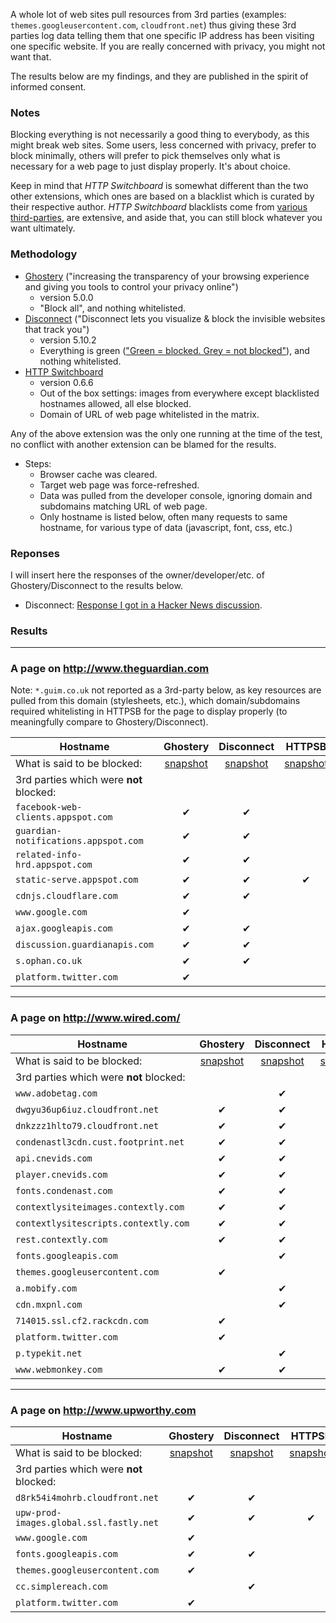 A whole lot of web sites pull resources from 3rd parties (examples: `themes.googleusercontent.com`, `cloudfront.net`) thus giving these 3rd parties log data telling them that one specific IP address has been visiting one specific website. If you are really concerned with privacy, you might not want that.

The results below are my findings, and they are published in the spirit of informed consent.

### Notes

Blocking everything is not necessarily a good thing to everybody, as this might break web sites. Some users, less concerned with privacy, prefer to block minimally, others will prefer to pick themselves only what is necessary for a web page to just display properly. It's about choice.

Keep in mind that *HTTP Switchboard*  is somewhat different than the two other extensions, which ones are based on a blacklist which is curated by their respective author. *HTTP Switchboard* blacklists come from [various third-parties](/gorhill/httpswitchboard/wiki/Credits), are extensive, and aside that, you can still block whatever you want ultimately.

### Methodology

- [Ghostery](https://chrome.google.com/webstore/detail/ghostery/mlomiejdfkolichcflejclcbmpeaniij) ("increasing the transparency of your browsing experience and giving you tools to control your privacy online")
    * version 5.0.0
    * "Block all", and nothing whitelisted.
- [Disconnect](https://chrome.google.com/webstore/detail/disconnect/jeoacafpbcihiomhlakheieifhpjdfeo) ("Disconnect lets you visualize & block the invisible websites that track you")
    * version 5.10.2
    * Everything is green (["Green = blocked. Grey = not blocked"](https://disconnect.me/disconnect/faq#why-are-some-icons-green-and-some-icons-grey)), and nothing whitelisted.
- [HTTP Switchboard](https://chrome.google.com/webstore/detail/http-switchboard/mghdpehejfekicfjcdbfofhcmnjhgaag)
    * version 0.6.6
    * Out of the box settings: images from everywhere except blacklisted hostnames allowed, all else blocked.
    * Domain of URL of web page whitelisted in the matrix.

Any of the above extension was the only one running at the time of the test, no conflict with another extension can be blamed for the results.

- Steps:
    * Browser cache was cleared.
    * Target web page was force-refreshed.
    * Data was pulled from the developer console, ignoring domain and subdomains matching URL of web page.
    * Only hostname is listed below, often many requests to same hostname, for various type of data (javascript, font, css, etc.)

### Reponses

I will insert here the responses of the owner/developer/etc. of Ghostery/Disconnect to the results below.

- Disconnect: [Response I got in a Hacker News discussion](https://news.ycombinator.com/item?id=6886072).

### Results

***

### A page on http://www.theguardian.com

Note: `*.guim.co.uk` not reported as a 3rd-party below, as key resources are pulled from this domain (stylesheets, etc.), which domain/subdomains required whitelisting in HTTPSB for the page to display properly (to meaningfully compare to Ghostery/Disconnect).

| Hostname                                | Ghostery       | Disconnect | HTTPSB |
| --------------------------------------- |:--------------:|:----------:|:------:|
| What is said to be blocked:             | [snapshot](https://raw.github.com/gorhill/httpswitchboard/master/doc/img/privacy-tour-2-ghostery.png) | [snapshot](https://raw.github.com/gorhill/httpswitchboard/master/doc/img/privacy-tour-2-disconnect.png) | [snapshot](https://raw.github.com/gorhill/httpswitchboard/master/doc/img/privacy-tour-2-httpsb.png) |
| 3rd parties which were **not** blocked: |                |            |        |
| `facebook-web-clients.appspot.com`      | ✔              | ✔          |        |
| `guardian-notifications.appspot.com`    | ✔              | ✔          |        |
| `related-info-hrd.appspot.com`          | ✔              | ✔          |        |
| `static-serve.appspot.com`              | ✔              | ✔          | ✔      |
| `cdnjs.cloudflare.com`                  | ✔              | ✔          |        |
| `www.google.com`                        | ✔              |            |        |
| `ajax.googleapis.com`                   | ✔              | ✔          |        |
| `discussion.guardianapis.com`           | ✔              | ✔          |        |
| `s.ophan.co.uk`                         | ✔              | ✔          |        |
| `platform.twitter.com`                  | ✔              |            |        |

***

### A page on http://www.wired.com/

| Hostname                                | Ghostery       | Disconnect | HTTPSB |
| --------------------------------------- |:--------------:|:----------:|:------:|
| What is said to be blocked:             | [snapshot](https://raw.github.com/gorhill/httpswitchboard/master/doc/img/privacy-tour-3-ghostery.png) | [snapshot](https://raw.github.com/gorhill/httpswitchboard/master/doc/img/privacy-tour-3-disconnect.png) | [snapshot](https://raw.github.com/gorhill/httpswitchboard/master/doc/img/privacy-tour-3-httpsb.png) |
| 3rd parties which were **not** blocked: |                |            |        |
| `www.adobetag.com`                      |                | ✔          |        |
| `dwgyu36up6iuz.cloudfront.net`          | ✔              | ✔          |        |
| `dnkzzz1hlto79.cloudfront.net`          | ✔              | ✔          |        |
| `condenastl3cdn.cust.footprint.net`     | ✔              | ✔          |        |
| `api.cnevids.com`                       | ✔              | ✔          |        |
| `player.cnevids.com`                    | ✔              | ✔          |        |
| `fonts.condenast.com`                   | ✔              | ✔          |        |
| `contextlysiteimages.contextly.com`     | ✔              | ✔          |        |
| `contextlysitescripts.contextly.com`    | ✔              | ✔          |        |
| `rest.contextly.com`                    | ✔              | ✔          |        |
| `fonts.googleapis.com`                  |                | ✔          |        |
| `themes.googleusercontent.com`          | ✔              |            |        |
| `a.mobify.com`                          |                | ✔          |        |
| `cdn.mxpnl.com`                         |                | ✔          |        |
| `714015.ssl.cf2.rackcdn.com`            | ✔              |            |        |
| `platform.twitter.com`                  | ✔              |            |        |
| `p.typekit.net`                         |                | ✔          |        |
| `www.webmonkey.com`                     | ✔              | ✔          | ✔      |

***

### A page on http://www.upworthy.com

| Hostname                                | Ghostery       | Disconnect | HTTPSB |
| --------------------------------------- |:--------------:|:----------:|:------:|
| What is said to be blocked:             | [snapshot](https://raw.github.com/gorhill/httpswitchboard/master/doc/img/privacy-tour-1-ghostery.png) | [snapshot](https://raw.github.com/gorhill/httpswitchboard/master/doc/img/privacy-tour-1-disconnect.png) | [snapshot](https://raw.github.com/gorhill/httpswitchboard/master/doc/img/privacy-tour-1-httpsb.png) |
| 3rd parties which were **not** blocked: |                |            |        |
| `d8rk54i4mohrb.cloudfront.net`          | ✔              | ✔          |        |
| `upw-prod-images.global.ssl.fastly.net` | ✔              | ✔          | ✔      |
| `www.google.com`                        | ✔              |            |        |
| `fonts.googleapis.com`                  | ✔              | ✔          |        |
| `themes.googleusercontent.com`          | ✔              |            |        |
| `cc.simplereach.com`                    |                | ✔          |        |
| `platform.twitter.com`                  | ✔              |            |        |